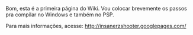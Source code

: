 Bom, esta é a primeira página do Wiki.
Vou colocar brevemente os passos pra compilar no Windows e também no PSP.

Para mais informações, acesse: http://insanerzshooter.googlepages.com/